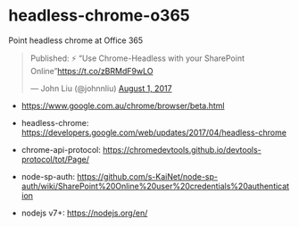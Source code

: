 # headless-chrome-o365
Point headless chrome at Office 365

<blockquote class="twitter-tweet" data-lang="en"><p lang="en" dir="ltr">Published: ⚡️ “Use Chrome-Headless with your SharePoint Online”<a href="https://t.co/zBRMdF9wLO">https://t.co/zBRMdF9wLO</a></p>&mdash; John Liu (@johnnliu) <a href="https://twitter.com/johnnliu/status/892431999100735488">August 1, 2017</a></blockquote>

* https://www.google.com.au/chrome/browser/beta.html

* headless-chrome: https://developers.google.com/web/updates/2017/04/headless-chrome
* chrome-api-protocol: https://chromedevtools.github.io/devtools-protocol/tot/Page/
* node-sp-auth: https://github.com/s-KaiNet/node-sp-auth/wiki/SharePoint%20Online%20user%20credentials%20authentication
* nodejs v7+: https://nodejs.org/en/

